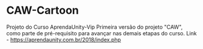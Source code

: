 # CAW-Cartoon
Projeto do Curso AprendaUnity-Vip
Primeira versão do projeto "CAW", como parte de pré-requisito para avançar nas demais etapas do curso.
Link - https://aprendaunity.com.br/2018/index.php

